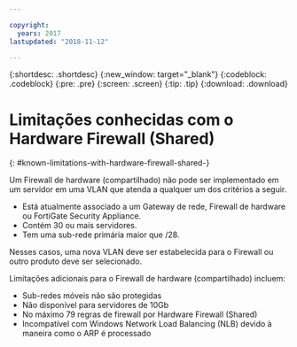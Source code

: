 ```yaml
---

copyright:
  years: 2017
lastupdated: "2018-11-12"

---
```


{:shortdesc: .shortdesc}
{:new_window: target="_blank"}
{:codeblock: .codeblock}
{:pre: .pre}
{:screen: .screen}
{:tip: .tip}
{:download: .download}

# Limitações conhecidas com o Hardware Firewall (Shared)
{: #known-limitations-with-hardware-firewall-shared-}

Um Firewall de hardware (compartilhado) não pode ser implementado em um servidor em
uma VLAN que atenda a qualquer um dos critérios a seguir. 

* Está atualmente associado a um Gateway de rede, Firewall de hardware ou FortiGate Security Appliance.
* Contém 30 ou mais servidores.
* Tem uma sub-rede primária maior que /28.

Nesses casos, uma nova VLAN deve ser estabelecida para o Firewall ou outro produto deve ser selecionado.

Limitações adicionais para o Firewall de hardware (compartilhado) incluem: 

* Sub-redes móveis não são protegidas
* Não disponível para servidores de 10Gb
* No máximo 79 regras de firewall por Hardware Firewall (Shared)
* Incompatível com Windows Network Load Balancing (NLB) devido à maneira como o
ARP é processado
